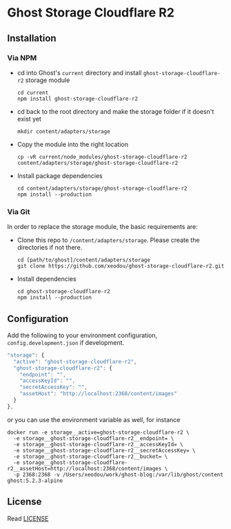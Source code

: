 # Ghost Storage Cloudflare R2

## Installation
### Via NPM

- cd into Ghost's `current` directory and install `ghost-storage-cloudflare-r2` storage module

  ```
  cd current
  npm install ghost-storage-cloudflare-r2
  ```
- cd back to the root directory and make the storage folder if it doesn't exist yet

  ```
  mkdir content/adapters/storage
  ```
- Copy the module into the right location

  ```
  cp -vR current/node_modules/ghost-storage-cloudflare-r2 content/adapters/storage/ghost-storage-cloudflare-r2
  ```
- Install package dependencies

  ```
  cd content/adapters/storage/ghost-storage-cloudflare-r2
  npm install --production
  ```


### Via Git

In order to replace the storage module, the basic requirements are:

- Clone this repo to `/content/adapters/storage`. Please create the directories if not there.

  ```
  cd [path/to/ghost]/content/adapters/storage
  git clone https://github.com/xeodou/ghost-storage-cloudflare-r2.git
  ```
- Install dependencies

  ```
  cd ghost-storage-cloudflare-r2
  npm install --production
  ```


## Configuration

Add the following to your environment configuration, `config.development.json` if development.

```js
"storage": {
  "active": "ghost-storage-cloudflare-r2",
  "ghost-storage-cloudflare-r2": {
    "endpoint": "",
    "accessKeyId": "",
    "secretAccessKey": "",
    "assetHost": "http://localhost:2368/content/images"
  }
},

```

or you can use the environment variable as well, for instance
```
docker run -e storage__active=ghost-storage-cloudflare-r2 \
  -e storage__ghost-storage-cloudflare-r2__endpoint= \
  -e storage__ghost-storage-cloudflare-r2__accessKeyId= \
  -e storage__ghost-storage-cloudflare-r2__secretAccessKey= \
  -e storage__ghost-storage-cloudflare-r2__bucket= \
  -e storage__ghost-storage-cloudflare-r2__assetHost=http://localhost:2368/content/images \
  -p 2368:2368 -v /Users/xeodou/work/ghost-blog:/var/lib/ghost/content ghost:5.2.3-alpine
```

## License

Read [LICENSE](LICENSE)
